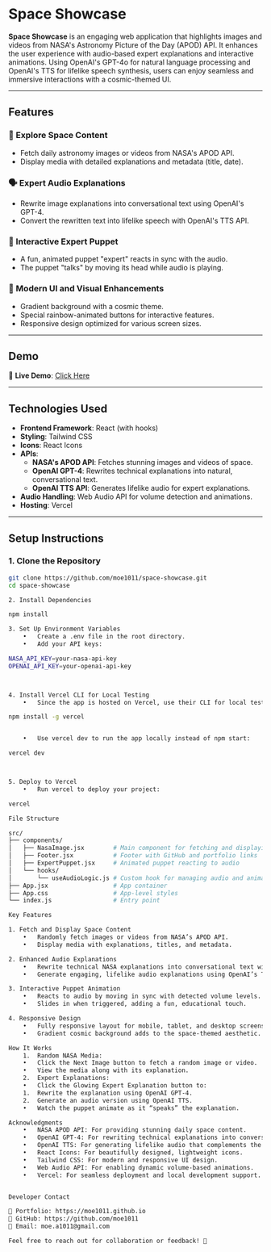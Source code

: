 # Space Showcase

**Space Showcase** is an engaging web application that highlights images and videos from NASA's Astronomy Picture of the Day (APOD) API. It enhances the user experience with audio-based expert explanations and interactive animations. Using OpenAI's GPT-4o for natural language processing and OpenAI's TTS for lifelike speech synthesis, users can enjoy seamless and immersive interactions with a cosmic-themed UI.

---

## Features

### 🌌 Explore Space Content
- Fetch daily astronomy images or videos from NASA's APOD API.
- Display media with detailed explanations and metadata (title, date).

### 🗣️ Expert Audio Explanations
- Rewrite image explanations into conversational text using OpenAI's GPT-4.
- Convert the rewritten text into lifelike speech with OpenAI's TTS API.

### 🤖 Interactive Expert Puppet
- A fun, animated puppet "expert" reacts in sync with the audio.
- The puppet "talks" by moving its head while audio is playing.

### 🎨 Modern UI and Visual Enhancements
- Gradient background with a cosmic theme.
- Special rainbow-animated buttons for interactive features.
- Responsive design optimized for various screen sizes.

---

## Demo

🚀 **Live Demo**: [Click Here](https://space-showcase.vercel.app/)

---

## Technologies Used

- **Frontend Framework**: React (with hooks)
- **Styling**: Tailwind CSS
- **Icons**: React Icons
- **APIs**:
  - **NASA's APOD API**: Fetches stunning images and videos of space.
  - **OpenAI GPT-4**: Rewrites technical explanations into natural, conversational text.
  - **OpenAI TTS API**: Generates lifelike audio for expert explanations.
- **Audio Handling**: Web Audio API for volume detection and animations.
- **Hosting**: Vercel

---

## Setup Instructions

### 1. Clone the Repository
```bash
git clone https://github.com/moe1011/space-showcase.git
cd space-showcase

2. Install Dependencies

npm install

3. Set Up Environment Variables
	•	Create a .env file in the root directory.
	•	Add your API keys:

NASA_API_KEY=your-nasa-api-key
OPENAI_API_KEY=your-openai-api-key



4. Install Vercel CLI for Local Testing
	•	Since the app is hosted on Vercel, use their CLI for local testing:

npm install -g vercel


	•	Use vercel dev to run the app locally instead of npm start:

vercel dev



5. Deploy to Vercel
	•	Run vercel to deploy your project:

vercel

File Structure

src/
├── components/
│   ├── NasaImage.jsx        # Main component for fetching and displaying space content
│   ├── Footer.jsx           # Footer with GitHub and portfolio links
│   ├── ExpertPuppet.jsx     # Animated puppet reacting to audio
│   └── hooks/
│       └── useAudioLogic.js # Custom hook for managing audio and animations
├── App.jsx                  # App container
├── App.css                  # App-level styles
└── index.js                 # Entry point

Key Features

1. Fetch and Display Space Content
	•	Randomly fetch images or videos from NASA’s APOD API.
	•	Display media with explanations, titles, and metadata.

2. Enhanced Audio Explanations
	•	Rewrite technical NASA explanations into conversational text with OpenAI’s GPT-4.
	•	Generate engaging, lifelike audio explanations using OpenAI’s TTS API.

3. Interactive Puppet Animation
	•	Reacts to audio by moving in sync with detected volume levels.
	•	Slides in when triggered, adding a fun, educational touch.

4. Responsive Design
	•	Fully responsive layout for mobile, tablet, and desktop screens.
	•	Gradient cosmic background adds to the space-themed aesthetic.

How It Works
	1.	Random NASA Media:
	•	Click the Next Image button to fetch a random image or video.
	•	View the media along with its explanation.
	2.	Expert Explanations:
	•	Click the Glowing Expert Explanation button to:
	1.	Rewrite the explanation using OpenAI GPT-4.
	2.	Generate an audio version using OpenAI TTS.
	•	Watch the puppet animate as it “speaks” the explanation.

Acknowledgments
	•	NASA APOD API: For providing stunning daily space content.
	•	OpenAI GPT-4: For rewriting technical explanations into conversational language.
	•	OpenAI TTS: For generating lifelike audio that complements the expert puppet.
	•	React Icons: For beautifully designed, lightweight icons.
	•	Tailwind CSS: For modern and responsive UI design.
	•	Web Audio API: For enabling dynamic volume-based animations.
	•	Vercel: For seamless deployment and local development support.


Developer Contact

💼 Portfolio: https://moe1011.github.io
🐙 GitHub: https://github.com/moe1011
📧 Email: moe.a1011@gmail.com

Feel free to reach out for collaboration or feedback! 🚀
